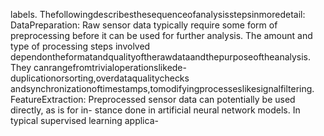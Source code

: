 labels. Thefollowingdescribesthesequenceofanalysisstepsinmoredetail:
DataPreparation: Raw sensor data typically require some form of preprocessing before it
can be used for further analysis. The amount and type of processing steps involved
dependontheformatandqualityoftherawdataandthepurposeoftheanalysis. They
canrangefromtrivialoperationslikede-duplicationorsorting,overdataqualitychecks
andsynchronizationoftimestamps,tomodifyingprocesseslikesignalfiltering.
FeatureExtraction: Preprocessed sensor data can potentially be used directly, as is for in-
stance done in artificial neural network models. In typical supervised learning applica-